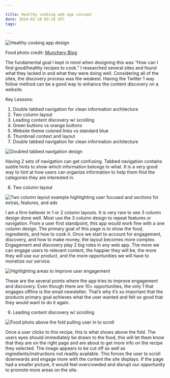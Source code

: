 ```yaml
---

title: Healthy cooking web app concept
date: 2014-02-18 03:18 UTC
tags: 

---
```


![Healthy cooking app design](https://lh3.googleusercontent.com/-2SGVNdMQ5zQ/Ti3JyCkbnKI/AAAAAAAAAaM/MqmlbC0Hfi4/s560/cookRecipeShow.jpg)

Food photo credit: [Munchery Blog](https://blog.munchery.com/)

The fundamental goal I kept in mind when designing this was “How can I find good/healthy recipes to cook.” I researched several sites and found what they lacked in and what they were doing well. Considering all of the sites, the discovery process was the weakest. Having the Twitter 1 way follow method can be a good way to enhance the content discovery on a website.

Key Lessons:

1. Double tabbed navigation for clean information architecture
2. Two column layout
3. Leading content discovery w/ scrolling
4. Green buttons vs orange buttons
5. Website theme colored links vs standard blue
6. Thumbnail context and layout
7. Double tabbed navigation for clean information architecture 

![Doubled tabbed navigation design](https://lh4.googleusercontent.com/-nofZJ-XsPFU/Ti3QdF8u4wI/AAAAAAAAAak/452t_0jfceM/s560/cookU1DtabNav.png)

Having 2 sets of navigation can get confusing. Tabbed navigation contains subtle hints to show which information belongs to what. It is a very good way to hint at how users can organize information to help them find the categories they are interested in.

8. Two column layout

![Two column layout example highlighting user focused and sections for extras, features, and ads](https://lh6.googleusercontent.com/-l706obwdDjg/Ti4OU9d_GwI/AAAAAAAAAas/9lhS3l_ECBY/s512/cookRecipeShow2col.png)

I am a firm believer in 1 or 2 column layouts. It is very rare to see 3 column design done well. Most use the 3 column design to repeat features or navigation. From a user first standpoint, this app would work fine with a one column design. The primary goal of this page is to show the food, ingredients, and how to cook it. Once we start to account for engagement, discovery, and how to make money, the layout becomes more complex. Engagement and discovery play 2 big roles in any web app. The more we can engage users to relevant content, the happier they will be, the more they will use our product, and the more opportunities we will have to monetize our service. 

![Highlighting areas to improve user engagement](https://lh6.googleusercontent.com/-5uDuO47dK4s/Ti5CtqgcJ-I/AAAAAAAAAbA/OwnLXh8tRBQ/s512/cookRecipeShowXd.png)

These are the several points where the app tries to improve engagement and discovery. Even though there are 10+ opportunities, the only 1 that engages offline is the email newsletter. That’s why it’s so important that the products primary goal achieves what the user wanted and felt so good that they would want to do it again.

9. Leading content discovery w/ scrolling 

![Food photo above the fold pulling user in to scroll](https://lh3.googleusercontent.com/-f9ug4wnPg_c/Ti5Geq-GKPI/AAAAAAAAAbI/KNXrW4loFCg/s912/600pxRecipeShow.png)

Once a user clicks to this recipe, this is what shows above the fold. The users eyes should immediately be drawn to the food, this will let them know that they are on the right page and are about to get more info on the recipe they selected. The image appears to be cut off as well as ingredients/instructions not readily available. This forces the user to scroll downwards and engage more with the content the site displays. If the page had a smaller picture, it would feel overcrowded and disrupt our opportunity to promote more areas on the site.
